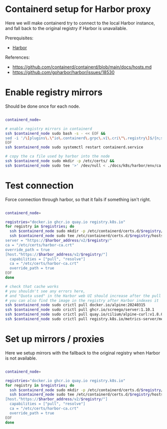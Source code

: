 
# Containerd setup for Harbor proxy

Here we will make containerd try to connect to the local Harbor instance,
and fall back to the original registry if Harbor is unavailable.

Prerequisites:
- [Harbor](./harbor.md)

References:
- https://github.com/containerd/containerd/blob/main/docs/hosts.md
- https://github.com/goharbor/harbor/issues/18530

# Enable registry mirrors

Should be done once for each node.

```bash

containerd_node=

# enable registry mirrors in containerd
ssh $containerd_node sudo bash -s - << EOF &&
sed -i '/\[plugins\.\"io\.containerd\.grpc\.v1\.cri\"\.registry\]$/{n;s|config_path = ""|config_path = "/etc/containerd/certs.d"|;}' /etc/containerd/config.toml
EOF
ssh $containerd_node sudo systemctl restart containerd.service

# copy the ca file used by harbor into the node
ssh $containerd_node sudo mkdir -p /etc/certs/ &&
ssh $containerd_node sudo tee '>' /dev/null < ./docs/k8s/harbor/env/ca.crt /etc/certs/harbor-ca.crt

```

# Test connection

Force connection through harbor, so that it fails if something isn't right.

```bash

containerd_node=

registries="docker.io ghcr.io quay.io registry.k8s.io"
for registry in $registries; do
  ssh $containerd_node sudo mkdir -p /etc/containerd/certs.d/$registry/
  ssh $containerd_node sudo tee /etc/containerd/certs.d/$registry/hosts.toml << EOF
server = "https://$harbor_address/v2/$registry/"
ca = "/etc/certs/harbor-ca.crt"
override_path = true
[host."https://$harbor_address/v2/$registry/"]
  capabilities = ["pull", "resolve"]
  ca = "/etc/certs/harbor-ca.crt"
  override_path = true
EOF
done

# check that cache works
# you shouldn't see any errors here,
# and "Quota used" in the Harbor web UI should increase after the pull
# you can also find the image in the registry after Harbor indexes it
ssh $containerd_node sudo crictl pull docker.io/alpine:20240315
ssh $containerd_node sudo crictl pull ghcr.io/screego/server:1.10.1
ssh $containerd_node sudo crictl pull quay.io/cilium/alpine-curl:v1.8.0
ssh $containerd_node sudo crictl pull registry.k8s.io/metrics-server/metrics-server:v0.6.2

```

# Set up mirrors / proxies

Here we setup mirrors with the fallback to the original registry when Harbor is not available.

```bash

containerd_node=

registries="docker.io ghcr.io quay.io registry.k8s.io"
for registry in $registries; do
  ssh $containerd_node sudo mkdir -p /etc/containerd/certs.d/$registry/
  ssh $containerd_node sudo tee /etc/containerd/certs.d/$registry/hosts.toml << EOF
[host."https://$harbor_address/v2/$registry/"]
  capabilities = ["pull", "resolve"]
  ca = "/etc/certs/harbor-ca.crt"
  override_path = true
EOF
done

```
